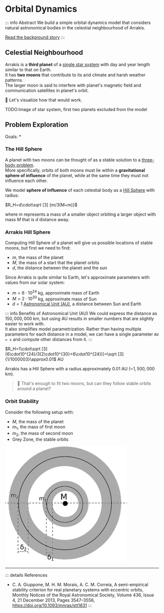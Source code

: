 ﻿# Orbital Dynamics

::: info Abstract
We build a simple orbital dynamics model that considers natural astronomical bodies in the celestial neighbourhood of Arrakis.

[Read the background story](../the-story/index.md)
:::

## Celestial Neighbourhood

Arrakis is a **third planet** of a [single star system](https://en.wikipedia.org/wiki/Star_system) with day and year length similar to that on Earth.  
It has **two moons** that contribute to its arid climate and harsh weather patterns.  
The larger moon is said to interfere with planet's magnetic field and communication satellites in planet's orbit.

:mag_right: Let's visualize how that would work.

TODO:Image of star system, first two planets excluded from the model

## Problem Exploration

Goals:
* 

### The Hill Sphere

A planet with two moons can be thought of as a stable solution to a [three-body problem](https://en.wikipedia.org/wiki/Three-body_problem).  
More specifically, orbits of both moons must lie within a **gravitational sphere of influence** of the planet, while at the same time they must not influence each other.

We model **sphere of influence** of each celestial body as a [Hill Sphere](https://en.wikipedia.org/wiki/Hill_sphere) with radius:

$R_H=d\cdot\sqrt [3] {m/3(M+m)}$

where $m$ represents a mass of a smaller object orbiting a larger object with mass $M$ that is $d$ distance away.  

### Arrakis Hill Sphere

Computing Hill Sphere of a planet will give us possible locations of stable moons, but first we need to find:
* $m$, the mass of the planet
* $M$, the mass of a start that the planet orbits
* $d$, the distance between the planet and the sun

Since Arrakis is quite similar to Earth, let's approximate parameters with values from our solar system:
* $m=6\cdot10^{24}$ kg, approximate mass of Earth
* $M=2\cdot10^{30}$ kg, approximate mass of Sun
* $d=1$ [Astronomical Unit (AU)](https://en.wikipedia.org/wiki/Astronomical_unit), a distance between Sun and Earth

::: info Benefits of Astronomical Unit (AU)
We could express the distance as $150,000,000$ km, but using AU results in smaller numbers that are slightly easier to work with.  
It also simplifies model parametrization. Rather than having multiple parameters for each distance in a model, we can have a single parameter `AU = x` and compute other distances from it.
:::

$R_H=1\cdot\sqrt [3] {6\cdot10^{24}/3(2\cdot10^{30}+6\cdot10^{24})}=\sqrt [3] {1/1000003}\approx0.01$ AU

Arrakis has a Hill Sphere with a radius approximately $0.01$ AU (~$1,500,000$ km).

> :mag_right: That's enough to fit two moons, but can they follow stable orbits around a planet?

### Orbit Stability

Consider the following setup with:
* $M$, the mass of the planet
* $m_1$, the mass of first moon
* $m_2$, the mass of second moon
* Grey Zone, the stable orbits

![](circular-orbit-stability-regions.png)


---

::: details References
* C. A. Giuppone, M. H. M. Morais, A. C. M. Correia, A semi-empirical stability criterion for real planetary systems with eccentric orbits, Monthly Notices of the Royal Astronomical Society, Volume 436, Issue 4, 21 December 2013, Pages 3547–3556, https://doi.org/10.1093/mnras/stt1831
:::
